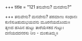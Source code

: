 +++
title = "121 ತನುವೇನು? ಮನವೇನು?"

+++
ತನುವೇನು? ಮನವೇನು? ಪರಮಾಣು ಸಂಧಾನ।  
ಕುಣಿಸುತಿಹುದುಭಯವನು ಮೂರನೆಯದೊಂದು॥  
ತೃಣದ ಹಸಿರಿನ ಹುಟ್ಟು ತಾರೆಯೆಸಕದ ಗುಟ್ಟು।  
ದಣಿಯದದನರಸು ನೀಂ - ಮಂಕುತಿಮ್ಮ॥  
